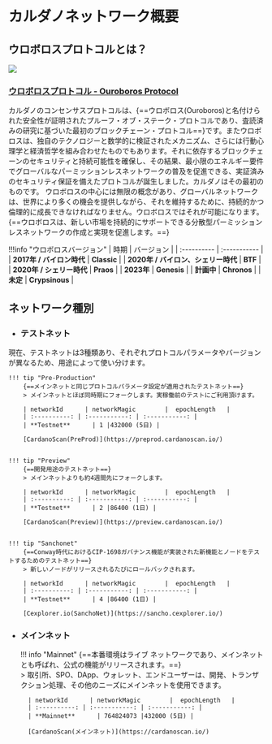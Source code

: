 # **カルダノネットワーク概要**

## **ウロボロスプロトコルとは？**

![](https://global.discourse-cdn.com/business4/uploads/cardano/original/3X/8/a/8a43e6e71d89b137fc322bcc81c8ace2cf298a95.jpeg)

### [ウロボロスプロトコル - Ouroboros Protocol](https://cardano.org/ouroboros)

カルダノのコンセンサスプロトコルは、{==ウロボロス(Ouroboros)と名付けられた安全性が証明されたプルーフ・オブ・ステーク・プロトコルであり、査読済みの研究に基づいた最初のブロックチェーン・プロトコル==}です。またウロボロスは、独自のテクノロジーと数学的に検証されたメカニズム、さらには行動心理学と経済哲学を組み合わせたものでもあります。それに依存するブロックチェーンのセキュリティと持続可能性を確保し、その結果、最小限のエネルギー要件でグローバルなパーミッションレスネットワークの普及を促進できる、実証済みのセキュリティ保証を備えたプロトコルが誕生しました。カルダノはその最初のものです。
ウロボロスの中心には無限の概念があり、グローバルネットワークは、世界により多くの機会を提供しながら、それを維持するために、持続的かつ倫理的に成長できなければなりません。ウロボロスではそれが可能になります。
{==ウロボロスは、新しい市場を持続的にサポートできる分散型パーミッションレスネットワークの作成と実現を促進します。==}

!!!info "ウロボロスバージョン"
    | 時期      | バージョン        |
    | :---------- | :----------- |
    | **2017年 / バイロン時代**      | **Classic** |
    | **2020年 / バイロン、シェリー時代**      | **BTF** |
    | **2020年 / シェリー時代**      | **Praos** |
    | **2023年**      | **Genesis** |
    | **計画中**      | **Chronos** |
    | **未定**      | **Crypsinous** |

## ネットワーク種別

- ### **テストネット**
現在、テストネットは3種類あり、それぞれプロトコルパラメータやバージョンが異なるため、用途によって使い分けます。

    !!! tip "Pre-Production"
        {==メインネットと同じプロトコルパラメータ設定が適用されたテストネット==}  
        > メインネットとほぼ同時期にフォークします。実稼働前のテストにご利用頂けます。

        | networkId      | networkMagic        |  epochLength   |
        | :----------: | :-----------: | :-----------: |
        | **Testnet**      | 1 |432000 (5日) |

        [CardanoScan(PreProd)](https://preprod.cardanoscan.io/)


    !!! tip "Preview"
        {==開発用途のテストネット==}  
        > メインネットよりも約4週間先にフォークします。

        | networkId      | networkMagic        |  epochLength   |
        | :----------: | :-----------: | :-----------: |
        | **Testnet**      | 2 |86400 (1日) |

        [CardanoScan(Preview)](https://preview.cardanoscan.io/)


    !!! tip "Sanchonet"
        {==Conway時代におけるCIP-1698ガバナンス機能が実装された新機能とノードをテストするためのテストネット==}  
        > 新しいノードがリリースされるたびにロールバックされます。

        | networkId      | networkMagic        |  epochLength   |
        | :----------: | :-----------: | :-----------: |
        | **Testnet**      | 4 |86400 (1日) |

        [Cexplorer.io(SanchoNet)](https://sancho.cexplorer.io/)


- ### **メインネット**

    !!! info "Mainnet"
        {==本番環境はライブ ネットワークであり、メインネットとも呼ばれ、公式の機能がリリースされます。==}  
        > 取引所、SPO、DApp、ウォレット、エンドユーザーは、開発、トランザクション処理、その他のニーズにメインネットを使用できます。

        | networkId      | networkMagic        |  epochLength   |
        | :----------: | :-----------: | :-----------: |
        | **Mainnet**      | 764824073 |432000 (5日) |

        [CardanoScan(メインネット)](https://cardanoscan.io/)
